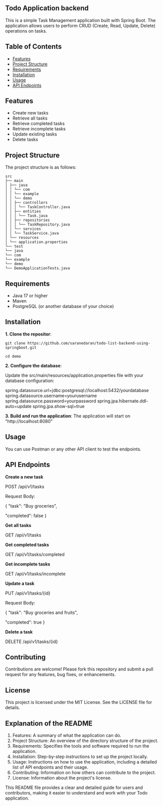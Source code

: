 ## Todo Application backend
This is a simple Task Management application built with Spring Boot. The application allows users to perform CRUD (Create, Read, Update, Delete) operations on tasks.

## Table of Contents

- [Features](#features)
- [Project Structure](#project-structure)
- [Requirements](#requirements)
- [Installation](#installation)
- [Usage](#usage)
- [API Endpoints](#api-endpoints)

## Features

- Create new tasks
- Retrieve all tasks
- Retrieve completed tasks
- Retrieve incomplete tasks
- Update existing tasks
- Delete tasks

## Project Structure

The project structure is as follows:
```
src
├── main
│ ├── java
│ │ └── com
│ │ └── example
│ │ └── demo
│ │ ├── controllers
│ │ │ └── TaskController.java
│ │ ├── entities
│ │ │ └── Task.java
│ │ ├── repositories
│ │ │ └── TaskRepository.java
│ │ └── services
│ │ └── TaskService.java
│ └── resources
│ └── application.properties
└── test
└── java
└── com
└── example
└── demo
└── DemoApplicationTests.java
```

## Requirements

- Java 17 or higher
- Maven
- PostgreSQL (or another database of your choice)

## Installation

**1. Clone the repositor**:
```
git clone https://github.com/saranedaran/todo-list-backend-using-springboot.git
```
```
cd demo
```

**2. Configure the database**:

Update the src/main/resources/application.properties file with your database configuration:

spring.datasource.url=jdbc:postgresql://localhost:5432/yourdatabase
spring.datasource.username=yourusername
spring.datasource.password=yourpassword
spring.jpa.hibernate.ddl-auto=update
spring.jpa.show-sql=true

**3. Build and run the application**:
The application will start on "http://localhost:8080"

## Usage
You can use Postman or any other API client to test the endpoints.

## API Endpoints

**Create a new task**

POST /api/v1/tasks

Request Body:

{
  "task": "Buy groceries",
  
  "completed": false
}

**Get all tasks**

GET /api/v1/tasks

**Get completed tasks**

GET /api/v1/tasks/completed

**Get incomplete tasks**

GET /api/v1/tasks/incomplete

**Update a task**

PUT /api/v1/tasks/{id}

Request Body:

{
  "task": "Buy groceries and fruits",
  
  "completed": true
}

**Delete a task**

DELETE /api/v1/tasks/{id}

## Contributing
Contributions are welcome! Please fork this repository and submit a pull request for any features, bug fixes, or enhancements.

## License
This project is licensed under the MIT License. See the LICENSE file for details.

## Explanation of the README

1. Features: A summary of what the application can do.
2. Project Structure: An overview of the directory structure of the project.
3. Requirements: Specifies the tools and software required to run the application.
4. Installation: Step-by-step instructions to set up the project locally.
5. Usage: Instructions on how to use the application, including a detailed list of API endpoints and their usage.
6. Contributing: Information on how others can contribute to the project.
7. License: Information about the project's license. 

This README file provides a clear and detailed guide for users and contributors, making it easier to understand and work with your Todo application.






